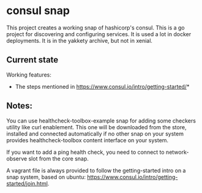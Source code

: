 # consul snap

This project creates a working snap of hashicorp's consul.
This is a go project for discovering and configuring services.
It is used a lot in docker deployments. It is in the yakkety archive, but not in
xenial.

## Current state

Working features:
 - The steps mentioned in https://www.consul.io/intro/getting-started/*

## Notes:

You can use healthcheck-toolbox-example snap for adding some checkers utility
like curl enablement. This one will be downloaded from the store, installed and
connected automatically if no other snap on your system provides
healthcheck-toolbox content interface on your system.

If you want to add a ping health check, you need to connect to network-observe
slot from the core snap.

A vagrant file is always provided to follow the getting-started intro on
a snap system, based on ubuntu:
https://www.consul.io/intro/getting-started/join.html.
